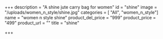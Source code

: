 +++
description = "A shine jute carry bag for women"
id = "shine"
image = "/uploads/women_n_style/shine.jpg"
categories = [ "All", "women_n_style"]
name = "women n style shine"
product_del_price = "999"
product_price = "499"
product_url = ""
title = "shine"

+++
